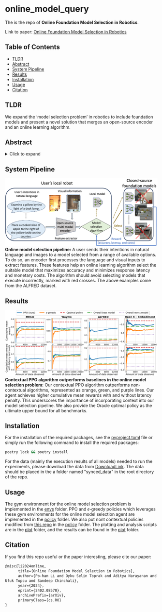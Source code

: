 # online_model_query
The is the repo of **Online Foundation Model Selection in Robotics**. 

Link to paper: [Online Foundation Model Selection in Robotics](https://arxiv.org/abs/2402.08570#:~:text=Foundation%20models%20have%20recently%20expanded,paid%2C%20closed%2Dsource%20options.)
## Table of Contents
- [TLDR](#TLDR)
- [Abstract](#abstract)
- [System Pipeline](#system-pipeline)
- [Results](#results)
- [Installation](#installation)
- [Usage](#usage)
- [Citation](#citation)

## TLDR
We expand the ‘model selection problem’ in robotics to include foundation models and present a novel solution that merges an open-source encoder and an online learning algorithm.

## Abstract
<details>
<summary>Click to expand</summary>
Foundation models have recently expanded into robotics after excelling in computer vision and natural language processing. The models are accessible in two ways: open-source or paid, closed-source options. Users with access to both face a problem when deciding between effective yet costly closed-source models and free but less powerful open-source alternatives. We call it the model selection problem. Existing supervised-learning methods are impractical due to the high cost of collecting extensive training data from closed-source models. Hence, we focus on the online learning setting where algorithms learn while collecting data, eliminating the need for large pre-collected datasets. We thus formulate a user-centric online model selection problem and propose a novel solution that combines an open-source encoder to output context and an online learning algorithm that processes this context. The encoder distills vast data distributions into low-dimensional features, i.e., the context, without additional training. The online learning algorithm aims to maximize a composite reward that includes model performance, execution time, and costs based on the context extracted from the data. It results in an improved trade-off between selecting open-source and closed-source models compared to non-contextual methods, as validated by our theoretical analysis. Experiments across language-based robotic tasks such as Waymo Open Dataset, ALFRED, and Open X-Embodiment demonstrate real-world applications of the solution. The results show that the solution significantly improves the task success rate by up to 14%.
</details>

## System Pipeline
![system pipeline](./plot/online_system.png "system pipeline")
**Online model selection pipeline:** A user sends their intentions in natural language and images to a model selected from a range of available options. To do so, an encoder first processes the language and visual inputs to extract features. These features help an online learning algorithm select the suitable model that maximizes accuracy and minimizes response latency and monetary costs. The algorithm should avoid selecting models that execute incorrectly, marked with red crosses. The above examples come from the ALFRED dataset.
</details>

## Results
![results](./plot/results.png "result")
**Contextual PPO algorithm outperforms baselines in the online model selection problem:**
Our contextual PPO algorithm outperforms non-contextual algorithms, represented as orange, green, and purple lines. Our agent achieves higher cumulative mean rewards with and without latency penalty. This underscores the importance of incorporating context into our model selection pipeline. We also provide the Oracle optimal policy as the ultimate upper bound for all benchmarks.


## Installation
For the installation of the required packages, see the [pyproject.toml](pyproject.toml) file or simply run the following command to install the required packages:
```bash
poetry lock && poetry install
```

For the data (mainly the execution results of all models) needed to run the experiments, please download the data from [DownloadLink](https://utexas.box.com/s/zxt834xa1oh842nzfsijf6qpllp9fsb9). The data should be placed in the a folder named "synced_data" in the root directory of the repo.

## Usage
The gym environment for the online model selection problem is implemented in the [envs](query/envs) folder. 
PPO and $\epsilon$-greedy policies which leverages these gym environments for the online model selection agent are implemented in the [policy](query/src/policy) folder. We also put nont contextual policies modified from [this repo](https://github.com/david-cortes/contextualbandits) in the [policy](query/src/policy) folder. The plotting and analysis scripts are in the [plot](query/src/plotting) folder, and the results can be found in the [plot](plot) folder.

## Citation
If you find this repo useful or the paper interesting, please cite our paper:
```
@misc{li2024online,
      title={Online Foundation Model Selection in Robotics}, 
      author={Po-han Li and Oyku Selin Toprak and Aditya Narayanan and Ufuk Topcu and Sandeep Chinchali},
      year={2024},
      eprint={2402.08570},
      archivePrefix={arXiv},
      primaryClass={cs.RO}
}
```

